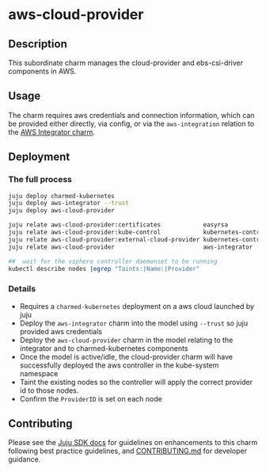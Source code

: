 # aws-cloud-provider

## Description

This subordinate charm manages the cloud-provider and ebs-csi-driver components in AWS.

## Usage

The charm requires aws credentials and connection information, which
can be provided either directly, via config, or via the `aws-integration`
relation to the [AWS Integrator charm](https://charmhub.io/aws-integrator).

## Deployment

### The full process

```bash
juju deploy charmed-kubernetes
juju deploy aws-integrator --trust
juju deploy aws-cloud-provider

juju relate aws-cloud-provider:certificates            easyrsa
juju relate aws-cloud-provider:kube-control            kubernetes-control-plane
juju relate aws-cloud-provider:external-cloud-provider kubernetes-control-plane
juju relate aws-cloud-provider                         aws-integrator

##  wait for the vsphere controller daemonset to be running
kubectl describe nodes |egrep "Taints:|Name:|Provider"
```

### Details

* Requires a `charmed-kubernetes` deployment on a aws cloud launched by juju
* Deploy the `aws-integrator` charm into the model using `--trust` so juju provided aws credentials
* Deploy the `aws-cloud-provider` charm in the model relating to the integrator and to charmed-kubernetes components
* Once the model is active/idle, the cloud-provider charm will have successfully deployed the aws controller in the kube-system namespace
* Taint the existing nodes so the controller will apply the correct provider id to those nodes.
* Confirm the `ProviderID` is set on each node

## Contributing

Please see the [Juju SDK docs](https://juju.is/docs/sdk) for guidelines
on enhancements to this charm following best practice guidelines, and
[CONTRIBUTING.md](https://github.com/charmed-kubernetes/aws-cloud-provider/blob/main/CONTRIBUTING.md)
for developer guidance.
